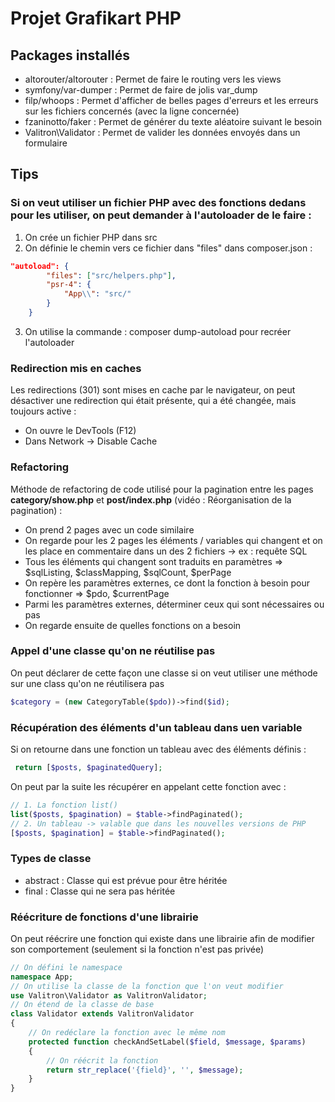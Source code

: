 # Projet Grafikart PHP

## Packages installés
- altorouter/altorouter : Permet de faire le routing vers les views
- symfony/var-dumper : Permet de faire de jolis var_dump
- filp/whoops : Permet d'afficher de belles pages d'erreurs et les erreurs sur les fichiers concernés (avec la ligne concernée)
- fzaninotto/faker : Permet de générer du texte aléatoire suivant le besoin
- Valitron\Validator : Permet de valider les données envoyés dans un formulaire

## Tips
### Si on veut utiliser un fichier PHP avec des fonctions dedans pour les utiliser, on peut demander à l'autoloader de le faire :
1. On crée un fichier PHP dans src
2. On définie le chemin vers ce fichier dans "files" dans composer.json :
```json
"autoload": {
        "files": ["src/helpers.php"],
        "psr-4": {
            "App\\": "src/"
        }
    }
```
3. On utilise la commande : composer dump-autoload pour recréer l'autoloader

### Redirection mis en caches
Les redirections (301) sont mises en cache par le navigateur, on peut désactiver une redirection qui était présente, qui a été changée, mais toujours active :
- On ouvre le DevTools (F12)
- Dans Network -> Disable Cache


### Refactoring
Méthode de refactoring de code utilisé pour la pagination entre les pages **category/show.php** et **post/index.php** (vidéo : Réorganisation de la pagination) :
- On prend 2 pages avec un code similaire
- On regarde pour les 2 pages les éléments / variables qui changent et on les place en commentaire dans un des 2 fichiers -> ex : requête SQL
- Tous les éléments qui changent sont traduits en paramètres => $sqlListing, $classMapping, $sqlCount, $perPage
- On repère les paramètres externes, ce dont la fonction à besoin pour fonctionner => $pdo, $currentPage
- Parmi les paramètres externes, déterminer ceux qui sont nécessaires ou pas
- On regarde ensuite de quelles fonctions on a besoin

### Appel d'une classe qu'on ne réutilise pas
On peut déclarer de cette façon une classe si on veut utiliser une méthode sur une class qu'on ne réutilisera pas
```PHP
$category = (new CategoryTable($pdo))->find($id);
```

### Récupération des éléments d'un tableau dans uen variable
Si on retourne dans une fonction un tableau avec des éléments définis :
```PHP
 return [$posts, $paginatedQuery];
```
On peut par la suite les récupérer en appelant cette fonction avec :
```PHP
// 1. La fonction list()
list($posts, $pagination) = $table->findPaginated();
// 2. Un tableau -> valable que dans les nouvelles versions de PHP
[$posts, $pagination] = $table->findPaginated();
```

### Types de classe
- abstract : Classe qui est prévue pour être héritée
- final : Classe qui ne sera pas héritée

### Réécriture de fonctions d'une librairie
On peut réécrire une fonction qui existe dans une librairie afin de modifier son comportement (seulement si la fonction n'est pas privée)
```PHP
// On défini le namespace
namespace App;
// On utilise la classe de la fonction que l'on veut modifier
use Valitron\Validator as ValitronValidator;
// On étend de la classe de base
class Validator extends ValitronValidator
{
    // On redéclare la fonction avec le même nom
    protected function checkAndSetLabel($field, $message, $params)
    {
        // On réécrit la fonction
        return str_replace('{field}', '', $message);
    }
}
```